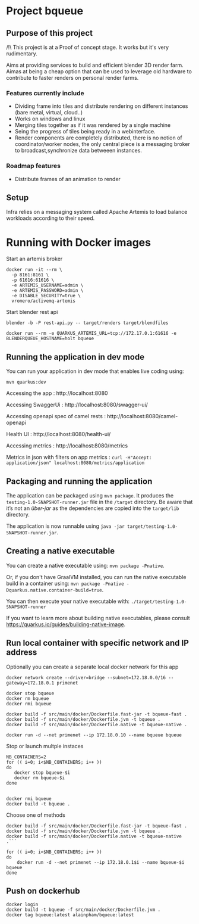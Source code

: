 # Project bqueue

## Purpose of this project

/!\ This project is at a Proof of concept stage. It works but it's very rudimentary.

Aims at providing services to build and efficient blender 3D render farm.
Aimas at being a cheap option that can be used to leverage old hardware to contribute to faster renders on personal render farms.

### Features currently include 

* Dividing frame into tiles and distribute rendering on different instances (bare metal, virtual, cloud..)
* Works on windows and linux
* Merging tiles together as if it was rendered by a single machine
* Seing the progress of tiles being ready in a webinterface.
* Render components are completely distributed, there is no notion of coordinator/worker nodes, the only central piece is a messaging broker to broadcast,synchronize data betweeen instances.

### Roadmap features 

* Distribute frames of an animation to render

### 
 
## Setup

Infra relies on a messaging system called Apache Artemis to load balance workloads according to their speed.

# Running with Docker images

Start an artemis broker

```
docker run -it --rm \
  -p 8161:8161 \
  -p 61616:61616 \
  -e ARTEMIS_USERNAME=admin \
  -e ARTEMIS_PASSWORD=admin \
  -e DISABLE_SECURITY=true \
  vromero/activemq-artemis
```


Start blender rest api

```
blender -b -P rest-api.py -- target/renders target/blendfiles
```

```
docker run --rm -e QUARKUS_ARTEMIS_URL=tcp://172.17.0.1:61616 -e BLENDERQUEUE_HOSTNAME=holt bqueue

```

## Running the application in dev mode

You can run your application in dev mode that enables live coding using:
```
mvn quarkus:dev
```

Accessing the app : http://localhost:8080

Accessing SwaggerUi : http://localhost:8080/swagger-ui/

Accessing openapi spec of camel rests : http://localhost:8080/camel-openapi

Health UI : http://localhost:8080/health-ui/

Accessing metrics : http://localhost:8080/metrics

Metrics in json with filters on app metrics : `curl -H"Accept: application/json" localhost:8080/metrics/application`

## Packaging and running the application

The application can be packaged using `mvn package`.
It produces the `testing-1.0-SNAPSHOT-runner.jar` file in the `/target` directory.
Be aware that it’s not an _über-jar_ as the dependencies are copied into the `target/lib` directory.

The application is now runnable using `java -jar target/testing-1.0-SNAPSHOT-runner.jar`.

## Creating a native executable

You can create a native executable using: `mvn package -Pnative`.

Or, if you don't have GraalVM installed, you can run the native executable build in a container using: `mvn package -Pnative -Dquarkus.native.container-build=true`.

You can then execute your native executable with: `./target/testing-1.0-SNAPSHOT-runner`

If you want to learn more about building native executables, please consult https://quarkus.io/guides/building-native-image.

## Run local container with specific network and IP address

Optionally you can create a separate local docker network for this app

```
docker network create --driver=bridge --subnet=172.18.0.0/16 --gateway=172.18.0.1 primenet 
```

```
docker stop bqueue
docker rm bqueue
docker rmi bqueue

docker build -f src/main/docker/Dockerfile.fast-jar -t bqueue-fast .
docker build -f src/main/docker/Dockerfile.jvm -t bqueue .
docker build -f src/main/docker/Dockerfile.native -t bqueue-native .

docker run -d --net primenet --ip 172.18.0.10 --name bqueue bqueue
```


Stop or launch multple instaces

```
NB_CONTAINERS=2
for (( i=0; i<$NB_CONTAINERS; i++ ))
do
   docker stop bqueue-$i
   docker rm bqueue-$i
done


docker rmi bqueue
docker build -t bqueue .
```

Choose one of methods
```
docker build -f src/main/docker/Dockerfile.fast-jar -t bqueue-fast .
docker build -f src/main/docker/Dockerfile.jvm -t bqueue .
docker build -f src/main/docker/Dockerfile.native -t bqueue-native .```
```
```
for (( i=0; i<$NB_CONTAINERS; i++ ))
do
    docker run -d --net primenet --ip 172.18.0.1$i --name bqueue-$i bqueue
done

```


## Push on dockerhub

```
docker login
docker build -t bqueue -f src/main/docker/Dockerfile.jvm .
docker tag bqueue:latest alainpham/bqueue:latest
```